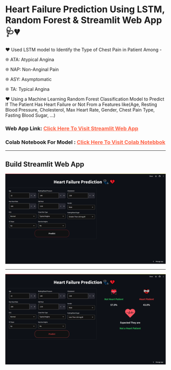 # Heart Failure Prediction Using LSTM, Random Forest & Streamlit Web App 🩺💔
♥ Used LSTM model to Identify the Type of Chest Pain in Patient Among -

   ❊ ATA: Atypical Angina 
   
   ❊ NAP: Non-Anginal Pain 
   
   ❊ ASY: Asymptomatic 
   
   ❊ TA: Typical Angina
   
♥ Using a Machine Learning Random Forest Classification Model to Predict If The Patient Has Heart Failure or Not From a Features like(Age, Resting Blood Pressure, Cholesterol, Max Heart Rate, Gender, Chest Pain Type, Fasting Blood Sugar, ...)

### Web App Link: <a href = "https://heartfailurewebapp-tetdvqxbck49ppglb9rnr8.streamlit.app/" style = "color: tomato">Click Here To Visit Streamlit Web App</a>

### Colab Notebook For Model : <a href = "https://colab.research.google.com/drive/1AoB4QzpzuhbVhQoXYT-IpuGqKPWcMGlc" target="_blank" style = "color: tomato">Click Here To Visit Colab Notebbok</a>


<hr>

## Build Streamlit Web App

![image](https://github.com/HarshRajGithub/Heart_Failure_WebAPP/blob/main/imgs/NoInputHFP.png)

<hr>

![image](https://github.com/HarshRajGithub/Heart_Failure_WebAPP/blob/main/imgs/Screenshot%20(642).png)


